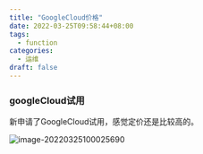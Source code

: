 ```yaml
---
title: "GoogleCloud价格"
date: 2022-03-25T09:58:44+08:00
tags:
  - function	
categories:
  - 运维
draft: false
---
```


### googleCloud试用

新申请了GoogleCloud试用，感觉定价还是比较高的。

![image-20220325100025690](https://pic.fengidea.com/blog/fengidea/2022/03/f9e067868271873c1cdd615c56d9e453.png)

